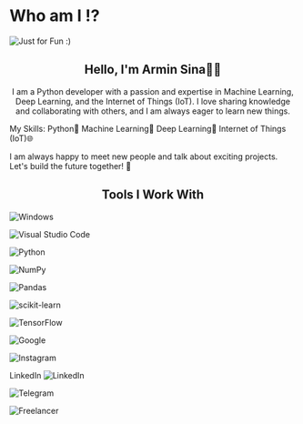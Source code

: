 # Who am I !?

<img src="https://github.com/arminsina/arminsina/assets/161087560/02cee1de-3525-4130-8d9d-cb186bc33aa4" alt="Just for Fun :)">

<h2 align="center">Hello, I'm Armin Sina👋🏻</h2>

<p align="center">I am a Python developer with a passion and expertise in Machine Learning, Deep Learning, and the Internet of Things (IoT). I love sharing knowledge and collaborating with others, and I am always eager to learn new things.

My Skills:
Python🐍
Machine Learning🤖
Deep Learning🧠
Internet of Things (IoT)🌐

I am always happy to meet new people and talk about exciting projects. Let's build the future together! 🚀</p>


<h2 align="center">Tools I Work With</h2>

![Windows](https://img.shields.io/badge/Windows-0078D6?style=for-the-badge&logo=windows&logoColor=white)

![Visual Studio Code](https://img.shields.io/badge/Visual%20Studio%20Code-0078d7.svg?style=for-the-badge&logo=visual-studio-code&logoColor=white)

![Python](https://img.shields.io/badge/python-3670A0?style=for-the-badge&logo=python&logoColor=ffdd54)

![NumPy](https://img.shields.io/badge/numpy-%23013243.svg?style=for-the-badge&logo=numpy&logoColor=white)

![Pandas](https://img.shields.io/badge/pandas-%23150458.svg?style=for-the-badge&logo=pandas&logoColor=white)

![scikit-learn](https://img.shields.io/badge/scikit--learn-%23F7931E.svg?style=for-the-badge&logo=scikit-learn&logoColor=white)

![TensorFlow](https://img.shields.io/badge/TensorFlow-%23FF6F00.svg?style=for-the-badge&logo=TensorFlow&logoColor=white)

![Google](https://img.shields.io/badge/google-4285F4?style=for-the-badge&logo=google&logoColor=white)

![Instagram](https://img.shields.io/badge/Instagram-%23E4405F.svg?style=for-the-badge&logo=Instagram&logoColor=white)

LinkedIn	![LinkedIn](https://img.shields.io/badge/linkedin-%230077B5.svg?style=for-the-badge&logo=linkedin&logoColor=white)

![Telegram](https://img.shields.io/badge/Telegram-2CA5E0?style=for-the-badge&logo=telegram&logoColor=white)

![Freelancer](https://img.shields.io/badge/Freelancer-29B2FE?style=for-the-badge&logo=Freelancer&logoColor=white)
